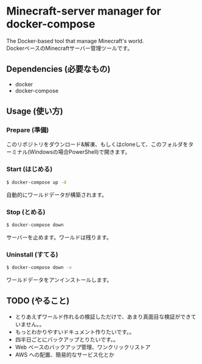 # Minecraft-server manager for docker-compose

The Docker-based tool that manage Minecraft's world.  
DockerベースのMinecraftサーバー管理ツールです。

## Dependencies (必要なもの)

- docker
- docker-compose

## Usage (使い方)

### Prepare (準備)

このリポジトリをダウンロード&amp;解凍、もしくはcloneして、このフォルダをターミナル(Windowsの場合PowerShell)で開きます。

### Start (はじめる)

```sh
$ docker-compose up -d
```

自動的にワールドデータが構築されます。

### Stop (とめる)

```sh
$ docker-compose down
```

サーバーを止めます。ワールドは残ります。

### Uninstall (すてる)

```sh
$ docker-compose down -v
```

ワールドデータをアンインストールします。

## TODO (やること)

- とりあえずワールド作れるの検証しただけで、あまり真面目な検証ができていません。。
- もっとわかりやすいドキュメント作りたいです。。
- 四半日ごとにバックアップとりたいです。。
- Web ベースのバックアップ管理、ワンクリックリストア
- AWS への配置、簡易的なサービス化とか
